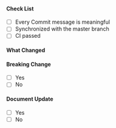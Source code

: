 #### Check List

- [ ] Every Commit message is meaningful
- [ ] Synchronized with the master branch
- [ ] CI passed

#### What Changed

#### Breaking Change

- [ ] Yes
- [ ] No

#### Document Update

- [ ] Yes
- [ ] No
